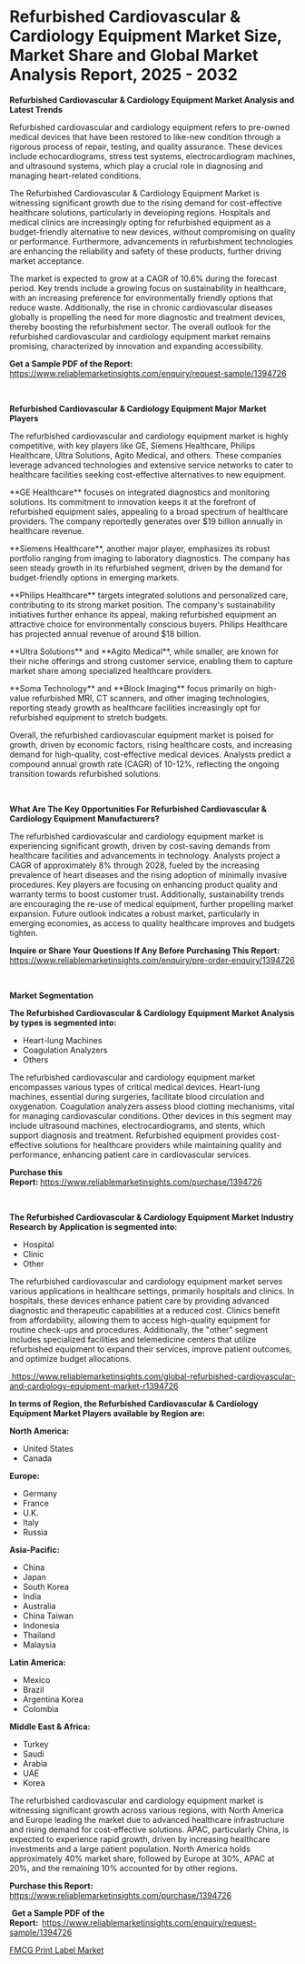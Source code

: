 <p><h1>Refurbished Cardiovascular & Cardiology Equipment Market Size, Market Share and Global Market Analysis Report, 2025 - 2032</h1></p><p><strong>Refurbished Cardiovascular & Cardiology Equipment Market Analysis and Latest Trends</strong></p>
<p><p>Refurbished cardiovascular and cardiology equipment refers to pre-owned medical devices that have been restored to like-new condition through a rigorous process of repair, testing, and quality assurance. These devices include echocardiograms, stress test systems, electrocardiogram machines, and ultrasound systems, which play a crucial role in diagnosing and managing heart-related conditions.</p><p>The Refurbished Cardiovascular & Cardiology Equipment Market is witnessing significant growth due to the rising demand for cost-effective healthcare solutions, particularly in developing regions. Hospitals and medical clinics are increasingly opting for refurbished equipment as a budget-friendly alternative to new devices, without compromising on quality or performance. Furthermore, advancements in refurbishment technologies are enhancing the reliability and safety of these products, further driving market acceptance.</p><p>The market is expected to grow at a CAGR of 10.6% during the forecast period. Key trends include a growing focus on sustainability in healthcare, with an increasing preference for environmentally friendly options that reduce waste. Additionally, the rise in chronic cardiovascular diseases globally is propelling the need for more diagnostic and treatment devices, thereby boosting the refurbishment sector. The overall outlook for the refurbished cardiovascular and cardiology equipment market remains promising, characterized by innovation and expanding accessibility.</p></p>
<p><strong>Get a Sample PDF of the Report:&nbsp;</strong> <a href="https://www.reliablemarketinsights.com/enquiry/request-sample/1394726?utm_campaign=3274&utm_medium=2&utm_source=Github&utm_content=ia&utm_term=22032025&utm_id=refurbished-cardiovascular-cardiology-equipment">https://www.reliablemarketinsights.com/enquiry/request-sample/1394726</a></p>
<p>&nbsp;</p>
<p><strong>Refurbished Cardiovascular & Cardiology Equipment Major Market Players</strong></p>
<p><p>The refurbished cardiovascular and cardiology equipment market is highly competitive, with key players like GE, Siemens Healthcare, Philips Healthcare, Ultra Solutions, Agito Medical, and others. These companies leverage advanced technologies and extensive service networks to cater to healthcare facilities seeking cost-effective alternatives to new equipment.</p><p>**GE Healthcare** focuses on integrated diagnostics and monitoring solutions. Its commitment to innovation keeps it at the forefront of refurbished equipment sales, appealing to a broad spectrum of healthcare providers. The company reportedly generates over $19 billion annually in healthcare revenue.</p><p>**Siemens Healthcare**, another major player, emphasizes its robust portfolio ranging from imaging to laboratory diagnostics. The company has seen steady growth in its refurbished segment, driven by the demand for budget-friendly options in emerging markets.</p><p>**Philips Healthcare** targets integrated solutions and personalized care, contributing to its strong market position. The company's sustainability initiatives further enhance its appeal, making refurbished equipment an attractive choice for environmentally conscious buyers. Philips Healthcare has projected annual revenue of around $18 billion.</p><p>**Ultra Solutions** and **Agito Medical**, while smaller, are known for their niche offerings and strong customer service, enabling them to capture market share among specialized healthcare providers. </p><p>**Soma Technology** and **Block Imaging** focus primarily on high-value refurbished MRI, CT scanners, and other imaging technologies, reporting steady growth as healthcare facilities increasingly opt for refurbished equipment to stretch budgets.</p><p>Overall, the refurbished cardiovascular equipment market is poised for growth, driven by economic factors, rising healthcare costs, and increasing demand for high-quality, cost-effective medical devices. Analysts predict a compound annual growth rate (CAGR) of 10-12%, reflecting the ongoing transition towards refurbished solutions.</p></p>
<p>&nbsp;</p>
<p><strong>What Are The Key Opportunities For Refurbished Cardiovascular & Cardiology Equipment Manufacturers?</strong></p>
<p><p>The refurbished cardiovascular and cardiology equipment market is experiencing significant growth, driven by cost-saving demands from healthcare facilities and advancements in technology. Analysts project a CAGR of approximately 8% through 2028, fueled by the increasing prevalence of heart diseases and the rising adoption of minimally invasive procedures. Key players are focusing on enhancing product quality and warranty terms to boost customer trust. Additionally, sustainability trends are encouraging the re-use of medical equipment, further propelling market expansion. Future outlook indicates a robust market, particularly in emerging economies, as access to quality healthcare improves and budgets tighten.</p></p>
<p><strong>Inquire or Share Your Questions If Any Before Purchasing This Report:</strong> <a href="https://www.reliablemarketinsights.com/enquiry/pre-order-enquiry/1394726?utm_campaign=3274&utm_medium=2&utm_source=Github&utm_content=ia&utm_term=22032025&utm_id=refurbished-cardiovascular-cardiology-equipment">https://www.reliablemarketinsights.com/enquiry/pre-order-enquiry/1394726</a></p>
<p>&nbsp;</p>
<p><strong>Market Segmentation</strong></p>
<p><strong>The Refurbished Cardiovascular & Cardiology Equipment Market Analysis by types is segmented into:</strong></p>
<p><ul><li>Heart-lung Machines</li><li>Coagulation Analyzers</li><li>Others</li></ul></p>
<p><p>The refurbished cardiovascular and cardiology equipment market encompasses various types of critical medical devices. Heart-lung machines, essential during surgeries, facilitate blood circulation and oxygenation. Coagulation analyzers assess blood clotting mechanisms, vital for managing cardiovascular conditions. Other devices in this segment may include ultrasound machines, electrocardiograms, and stents, which support diagnosis and treatment. Refurbished equipment provides cost-effective solutions for healthcare providers while maintaining quality and performance, enhancing patient care in cardiovascular services.</p></p>
<p><strong>Purchase this Report:&nbsp;</strong><a href="https://www.reliablemarketinsights.com/purchase/1394726?utm_campaign=3274&utm_medium=2&utm_source=Github&utm_content=ia&utm_term=22032025&utm_id=refurbished-cardiovascular-cardiology-equipment">https://www.reliablemarketinsights.com/purchase/1394726</a></p>
<p>&nbsp;</p>
<p><strong>The Refurbished Cardiovascular & Cardiology Equipment Market Industry Research by Application is segmented into:</strong></p>
<p><ul><li>Hospital</li><li>Clinic</li><li>Other</li></ul></p>
<p><p>The refurbished cardiovascular and cardiology equipment market serves various applications in healthcare settings, primarily hospitals and clinics. In hospitals, these devices enhance patient care by providing advanced diagnostic and therapeutic capabilities at a reduced cost. Clinics benefit from affordability, allowing them to access high-quality equipment for routine check-ups and procedures. Additionally, the "other" segment includes specialized facilities and telemedicine centers that utilize refurbished equipment to expand their services, improve patient outcomes, and optimize budget allocations.</p></p>
<p><a href="https://www.reliablemarketinsights.com/global-refurbished-cardiovascular-and-cardiology-equipment-market-r1394726?utm_campaign=3274&utm_medium=2&utm_source=Github&utm_content=ia&utm_term=22032025&utm_id=refurbished-cardiovascular-cardiology-equipment">&nbsp;https://www.reliablemarketinsights.com/global-refurbished-cardiovascular-and-cardiology-equipment-market-r1394726</a></p>
<p><strong>In terms of Region, the Refurbished Cardiovascular & Cardiology Equipment Market Players available by Region are:</strong></p>
<p>
    <p> <strong> North America: </strong>
        <ul>
            <li>United States</li>
            <li>Canada</li>
        </ul>
        </p> 
    <p> <strong> Europe: </strong>
        <ul>
            <li>Germany</li>
            <li>France</li>
            <li>U.K.</li>
            <li>Italy</li>
            <li>Russia</li>
        </ul>
        </p> 
    <p> <strong> Asia-Pacific: </strong>
        <ul>
            <li>China</li>
            <li>Japan</li>
            <li>South Korea</li>
            <li>India</li>
            <li>Australia</li>
            <li>China Taiwan</li>
            <li>Indonesia</li>
            <li>Thailand</li>
            <li>Malaysia</li>
        </ul>
        </p> 
    <p> <strong> Latin America: </strong>
        <ul>
            <li>Mexico</li>
            <li>Brazil</li>
            <li>Argentina Korea</li>
            <li>Colombia</li>
        </ul>
        </p> 
    <p> <strong> Middle East & Africa: </strong>
        <ul>
            <li>Turkey</li>
            <li>Saudi</li>
            <li>Arabia</li>
            <li>UAE</li>
            <li>Korea</li>
        </ul>
    </p>
    </p>
<p><p>The refurbished cardiovascular and cardiology equipment market is witnessing significant growth across various regions, with North America and Europe leading the market due to advanced healthcare infrastructure and rising demand for cost-effective solutions. APAC, particularly China, is expected to experience rapid growth, driven by increasing healthcare investments and a large patient population. North America holds approximately 40% market share, followed by Europe at 30%, APAC at 20%, and the remaining 10% accounted for by other regions.</p></p>
<p><strong>Purchase this Report: </strong><a href="https://www.reliablemarketinsights.com/purchase/1394726?utm_campaign=3274&utm_medium=2&utm_source=Github&utm_content=ia&utm_term=22032025&utm_id=refurbished-cardiovascular-cardiology-equipment">https://www.reliablemarketinsights.com/purchase/1394726</a></p>
<p>&nbsp;<strong>Get a Sample PDF of the Report:&nbsp;&nbsp;</strong><a href="https://www.reliablemarketinsights.com/enquiry/request-sample/1394726?utm_campaign=3274&utm_medium=2&utm_source=Github&utm_content=ia&utm_term=22032025&utm_id=refurbished-cardiovascular-cardiology-equipment">https://www.reliablemarketinsights.com/enquiry/request-sample/1394726</a></p>
<p><strong></strong></p>
<p><p><a href="https://github.com/maseykokosq1/Market-Research-Report-List-1/blob/main/fmcg-print-label-market.md?utm_campaign=3274&utm_medium=2&utm_source=Github&utm_content=ia&utm_term=22032025&utm_id=refurbished-cardiovascular-cardiology-equipment">FMCG Print Label Market</a></p></p>